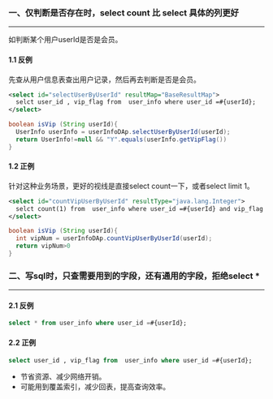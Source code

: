 ### 一、仅判断是否存在时，select count 比 select 具体的列更好

---

如判断某个用户userId是否是会员。

#### 1.1 反例

先查从用户信息表查出用户记录，然后再去判断是否是会员。

```xml
<select id="selectUserByUserId" resultMap="BaseResultMap">
  selct user_id , vip_flag from  user_info where user_id =#{userId};
</select>
```

```java
boolean isVip (String userId){
  UserInfo userInfo = userInfoDAp.selectUserByUserId(userId);
  return UserInfo!=null && "Y".equals(userInfo.getVipFlag())
}
```

#### 1.2 正例

针对这种业务场景，更好的视线是直接select count一下，或者select limit 1。

```xml
<select id="countVipUserByUserId" resultType="java.lang.Integer">
  selct count(1) from  user_info where user_id =#{userId} and vip_flag ='Y';
</select>
```

```java
boolean isVip (String userId){
  int vipNum = userInfoDAp.countVipUserByUserId(userId);
  return vipNum>0
}
```



### 二、写sql时，只查需要用到的字段，还有通用的字段，拒绝select *

---

#### 2.1 反例

```sql
select * from user_info where user_id =#{userId};
```

#### 2.2 正例

```sql
select user_id , vip_flag from  user_info where user_id =#{userId};
```

- 节省资源、减少网络开销。
- 可能用到覆盖索引，减少回表，提高查询效率。









































































